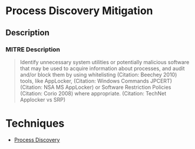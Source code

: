 
# Process Discovery Mitigation

## Description

### MITRE Description

> Identify unnecessary system utilities or potentially malicious software that may be used to acquire information about processes, and audit and/or block them by using whitelisting (Citation: Beechey 2010) tools, like AppLocker, (Citation: Windows Commands JPCERT) (Citation: NSA MS AppLocker) or Software Restriction Policies (Citation: Corio 2008) where appropriate. (Citation: TechNet Applocker vs SRP)


# Techniques


* [Process Discovery](../techniques/Process-Discovery.md)


